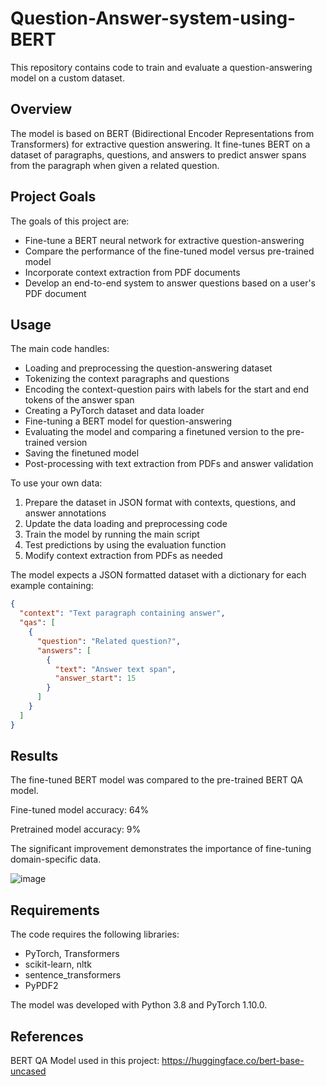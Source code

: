 # Question-Answer-system-using-BERT

This repository contains code to train and evaluate a question-answering model on a custom dataset. 

## Overview

The model is based on BERT (Bidirectional Encoder Representations from Transformers) for extractive question answering. It fine-tunes BERT on a dataset of paragraphs, questions, and answers to predict answer spans from the paragraph when given a related question.

## Project Goals

The goals of this project are:

- Fine-tune a BERT neural network for extractive question-answering 
- Compare the performance of the fine-tuned model versus pre-trained model
- Incorporate context extraction from PDF documents
- Develop an end-to-end system to answer questions based on a user's PDF document


## Usage

The main code handles:

- Loading and preprocessing the question-answering dataset
- Tokenizing the context paragraphs and questions
- Encoding the context-question pairs with labels for the start and end tokens of the answer span
- Creating a PyTorch dataset and data loader
- Fine-tuning a BERT model for question-answering 
- Evaluating the model and comparing a finetuned version to the pre-trained version
- Saving the finetuned model
- Post-processing with text extraction from PDFs and answer validation

To use your own data:

1. Prepare the dataset in JSON format with contexts, questions, and answer annotations
2. Update the data loading and preprocessing code
3. Train the model by running the main script
4. Test predictions by using the evaluation function
5. Modify context extraction from PDFs as needed

The model expects a JSON formatted dataset with a dictionary for each example containing:

```json
{
  "context": "Text paragraph containing answer",
  "qas": [
    {
      "question": "Related question?",
      "answers": [
        {
          "text": "Answer text span",
          "answer_start": 15 
        }
      ]
    }
  ]
}
```

## Results

The fine-tuned BERT model was compared to the pre-trained BERT QA model.

Fine-tuned model accuracy: 64%

Pretrained model accuracy: 9% 

The significant improvement demonstrates the importance of fine-tuning domain-specific data.

![image](https://github.com/vineshgvk/Question-Answer-system-using-BERT/assets/67590588/d124ad67-e95a-4c28-a3f8-93e0ef2b44b4)


## Requirements

The code requires the following libraries:

- PyTorch, Transformers
- scikit-learn, nltk  
- sentence_transformers
- PyPDF2

The model was developed with Python 3.8 and PyTorch 1.10.0.

## References

BERT QA Model used in this project: https://huggingface.co/bert-base-uncased
